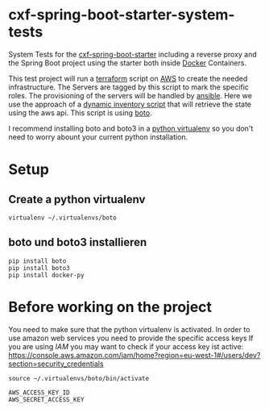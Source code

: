 # cxf-spring-boot-starter-system-tests
System Tests for the [cxf-spring-boot-starter](https://github.com/codecentric/cxf-spring-boot-starter) including a reverse proxy and the Spring Boot project using the starter both inside [Docker](https://www.docker.com/) Containers.

This test project will run a [terraform](https://www.terraform.io/) script on [AWS](https://aws.amazon.com) to create the needed infrastructure. The Servers are tagged by this script to mark the specific roles.
The provisioning of the servers will be handled by [ansible](https://www.ansible.com/). Here we use the approach of  a [dynamic inventory script](https://docs.ansible.com/ansible/intro_dynamic_inventory.html#example-aws-ec2-external-inventory-script) that will retrieve the state using the aws api. This script is using [boto](http://docs.pythonboto.org/en/latest/).

I recommend installing boto and boto3 in a [python virtualenv](http://docs.python-guide.org/en/latest/dev/virtualenvs/) so you don't need to worry abount your current python installation.

# Setup

## Create a python virtualenv
    virtualenv ~/.virtualenvs/boto

## boto und boto3 installieren
    pip install boto
    pip install boto3
    pip install docker-py

# Before working on the project
    
You need to make sure that the python virtualenv is activated. In order to use amazon web services you need to provide the specific access keys
If you are using *IAM* you may want to check if your access key ist active: https://console.aws.amazon.com/iam/home?region=eu-west-1#/users/dev?section=security_credentials

    source ~/.virtualenvs/boto/bin/activate

    AWS_ACCESS_KEY_ID
    AWS_SECRET_ACCESS_KEY